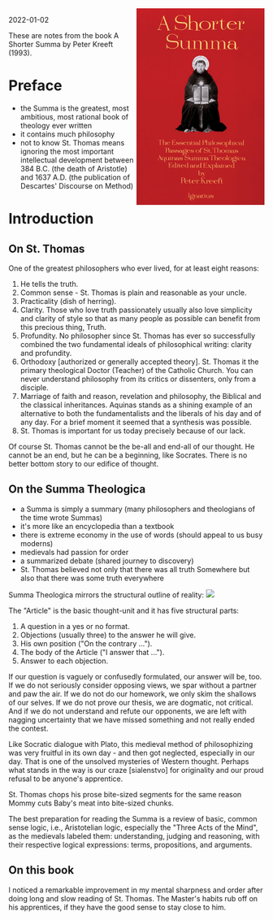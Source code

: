 <img src="/static/shorter-summa.jpeg" style="max-width:50%;height:auto;float:right">

2022-01-02

These are notes from the book A Shorter Summa by Peter Kreeft (1993).

# Preface

* the Summa is the greatest, most ambitious, most rational book of theology ever
  written
* it contains much philosophy
* not to know St. Thomas means ignoring the most important intellectual
  development between 384 B.C. (the death of Aristotle) and 1637 A.D. (the
  publication of Descartes' Discourse on Method)

# Introduction

## On St. Thomas

One of the greatest philosophers who ever lived, for at least eight reasons:

1. He tells the truth.
2. Common sense - St. Thomas is plain and reasonable as your uncle.
3. Practicality (dish of herring).
4. Clarity. Those who love truth passionately usually also love simplicity and
   clarity of style so that as many people as possible can benefit from this
   precious thing, Truth.
5. Profundity. No philosopher since St. Thomas has ever so successfully combined
   the two fundamental ideals of philosophical writing: clarity and profundity.
6. Orthodoxy [authorized or generally accepted theory]. St. Thomas it the primary theological Doctor (Teacher) of the
   Catholic Church. You can never understand philosophy from its critics or
   dissenters, only from a disciple.
7. Marriage of faith and reason, revelation and philosophy, the Biblical and the
   classical inheritances. Aquinas stands as a shining example of an alternative
   to both the fundamentalists and the liberals of his day and of any day. For a
   brief moment it seemed that a synthesis was possible.
8. St. Thomas is important for us today precisely because of our lack.

Of course St. Thomas cannot be the be-all and end-all of our thought. He cannot
be an end, but he can be a beginning, like Socrates. There is no better bottom
story to our edifice of thought.

## On the Summa Theologica

* a Summa is simply a summary (many philosophers and theologians of the time
  wrote Summas)
* it's more like an encyclopedia than a textbook
* there is extreme economy in the use of words (should appeal to us busy moderns)
* medievals had passion for order
* a summarized debate (shared journey to discovery)
* St. Thomas believed not only that there was all truth Somewhere but also that
  there was some truth everywhere

Summa Theologica mirrors the structural outline of reality: <img src="https://user-images.githubusercontent.com/1047259/147875253-1f32ecf9-3438-479b-8f77-f7a6924ab05a.png" style="max-width:100%;height:auto">

The "Article" is the basic thought-unit and it has five structural parts:

1. A question in a yes or no format.
2. Objections (usually three) to the answer he will give.
3. His own position ("On the contrary ...").
4. The body of the Article ("I answer that ...").
5. Answer to each objection.

If our question is vaguely or confusedly formulated, our answer will be, too. If
we do not seriously consider opposing views, we spar without a partner and paw
the air. If we do not do our homework, we only skim the shallows of our selves.
If we do not prove our thesis, we are dogmatic, not critical. And if we do not
understand and refute our opponents, we are left with nagging uncertainty that
we have missed something and not really ended the contest.

Like Socratic dialogue with Plato, this medieval method of philosophizing was
very fruitful in its own day - and then got neglected, especially in our day.
That is one of the unsolved mysteries of Western thought. Perhaps what stands in
the way is our craze [sialenstvo] for originality and our proud refusal to be
anyone's apprentice.

St. Thomas chops his prose bite-sized segments for the same reason Mommy cuts
Baby's meat into bite-sized chunks.

The best preparation for reading the Summa is a review of basic, common sense
logic, i.e., Aristotelian logic, especially the "Three Acts of the Mind", as the
medievals labeled them: understanding, judging and reasoning, with their
respective logical expressions: terms, propositions, and arguments.

## On this book

I noticed a remarkable improvement in my mental sharpness and order after doing
long and slow reading of St. Thomas. The Master's habits rub off on his
apprentices, if they have the good sense to stay close to him.